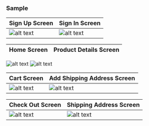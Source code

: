 
### Sample

Sign Up Screen | Sign In Screen
-------------|-----------------
![alt text](screenshots/sign_up.png "Sign Up Screen") | ![alt text](screenshots/sign_in.png "Sign In Screen")

Home Screen | Product Details Screen
-------------|-----------------
![alt text](screenshots/home.png "Home Screen") ![alt text](screenshots/details.png "Product Details Screen") 

Cart Screen | Add Shipping Address Screen
---------------------- | ------------------
![alt text](screenshots/cart_bs.png "Cart Screen") | ![alt text](screenshots/add_new_address.png "Add Address Screen")

Check Out Screen | Shipping Address Screen
-------------|-----------------
![alt text](screenshots/check_out.png "Check Out Screen") | ![alt text](screenshots/address.png "Shipping Address Screen")

